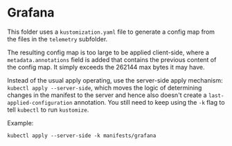 # Grafana

This folder uses a `kustomization.yaml` file to generate a config map from the
files in the `telemetry` subfolder.

The resulting config map is too large to be applied client-side, where a
`metadata.annotations` field is added that contains the previous content of the
config map. It simply exceeds the 262144 max bytes it may have.

Instead of the usual apply operating, use the server-side apply mechanism:
`kubectl apply --server-side`, which moves the logic of determining changes in
the manifest to the server and hence also doesn't create a
`last-applied-configuration` annotation. You still need to keep using the `-k`
flag to tell `kubectl` to run `kustomize`.

Example:

```console
kubectl apply --server-side -k manifests/grafana
```
